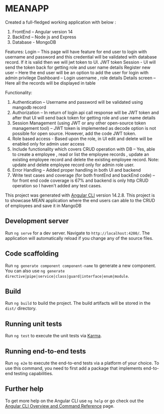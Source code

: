 # MEANAPP

Created a full-fledged working application with below :
1. FrontEnd – Angular version 14
2. BackEnd –  Node js and Express
3. Database  - MongoDB

Features:
Login – This page will have feature for end user to login with username and password and this credential will be validated with database record. If it is valid then we will jwt token to UI.
JWT token Session - UI will send the token back for getting role and user name details
Register new user – Here the end user will be an option to add the user for login with admin privilege 
Dashboard – Login username , role details
Details screen – Here all the records will be displayed in table 

Functionality:
1. Authentication – Username and password will be validated using mangodb record
2. Authorization – In return of login api call response will be JWT token and after that UI will send back token for getting role and user name details
3. Session Management (using JWT or any other open-source token management tool) – JWT token is implemented as decode option is not possible for open source. However, add the code JWT token.
4. Role based access  - Based upon the role, in UI edit and delete will be enabled only for admin user access
5. Include functionality which covers CRUD operation with DB – Yes, able to create a employee , read or list the employee records , update an existing employee record and delete the existing employee record. Note: update and delete employee record only for admin role user.
6. Error Handling – Added proper handling in both UI and backend
7. Write test cases and coverage (for both frontEnd and backEnd code) – for front end code coverage is 67% and backend is only http CRUD operation so I haven't added any test cases.



This project was generated with [Angular CLI](https://github.com/angular/angular-cli) version 14.2.8. This project is to showcase MEAN application where the end users can able to the CRUD of employees and save it in MangoDB

## Development server

Run `ng serve` for a dev server. Navigate to `http://localhost:4200/`. The application will automatically reload if you change any of the source files.

## Code scaffolding

Run `ng generate component component-name` to generate a new component. You can also use `ng generate directive|pipe|service|class|guard|interface|enum|module`.

## Build

Run `ng build` to build the project. The build artifacts will be stored in the `dist/` directory.

## Running unit tests

Run `ng test` to execute the unit tests via [Karma](https://karma-runner.github.io).

## Running end-to-end tests

Run `ng e2e` to execute the end-to-end tests via a platform of your choice. To use this command, you need to first add a package that implements end-to-end testing capabilities.

## Further help

To get more help on the Angular CLI use `ng help` or go check out the [Angular CLI Overview and Command Reference](https://angular.io/cli) page.

